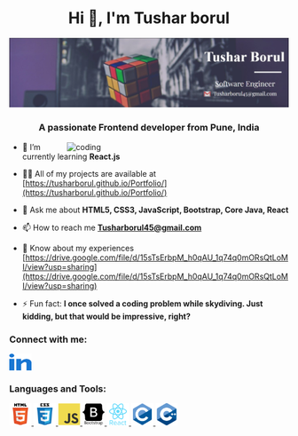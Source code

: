 <h1 align="center">Hi 👋, I'm Tushar borul</h1>

[![Header](banner.jpg)](https://tusharborul.github.io/Portfolio/)

<h3 align="center">A passionate Frontend developer from Pune, India</h3>
<img align="right" alt= "coding" width="400" src="https://gifdb.com/images/high/animated-man-computer-coding-nae6mec378lsg1i3.gif">

- 🌱 I’m currently learning **React.js**

- 👨‍💻 All of my projects are available at [https://tusharborul.github.io/Portfolio/](https://tusharborul.github.io/Portfolio/)

- 💬 Ask me about **HTML5, CSS3, JavaScript, Bootstrap, Core Java, React**

- 📫 How to reach me **Tusharborul45@gmail.com**

- 📄 Know about my experiences [https://drive.google.com/file/d/15sTsErbpM_h0qAU_1q74q0mORsQtLoMI/view?usp=sharing](https://drive.google.com/file/d/15sTsErbpM_h0qAU_1q74q0mORsQtLoMI/view?usp=sharing)

- ⚡ Fun fact: **I once solved a coding problem while skydiving. Just kidding, but that would be impressive, right?**

<h3 align="left">Connect with me:</h3>

</p>
<p align="left">
<a href="https://linkedin.com/in/tusharborul45" target="blank"><img align="center" src="linked-in-alt.svg" alt="adityapatilcodes" height="30" width="40" /></a>

</p>

<h3 align="left">Languages and Tools:</h3>
<p align="left"> <a href="https://www.w3.org/html/" target="_blank" rel="noreferrer"> <img src="https://raw.githubusercontent.com/devicons/devicon/master/icons/html5/html5-original-wordmark.svg" alt="html5" width="40" height="40"/> </a> <a href="https://www.w3schools.com/css/" target="_blank" rel="noreferrer"> <img src="https://raw.githubusercontent.com/devicons/devicon/master/icons/css3/css3-original-wordmark.svg" alt="css3" width="40" height="40"/> </a> <a href="https://developer.mozilla.org/en-US/docs/Web/JavaScript" target="_blank" rel="noreferrer"> <img src="https://raw.githubusercontent.com/devicons/devicon/master/icons/javascript/javascript-original.svg" alt="javascript" width="40" height="40"/> </a> <a href="https://getbootstrap.com" target="_blank" rel="noreferrer"> <img src="https://raw.githubusercontent.com/devicons/devicon/master/icons/bootstrap/bootstrap-plain-wordmark.svg" alt="bootstrap" width="40" height="40"/> </a> <a href="https://reactjs.org/" target="_blank" rel="noreferrer"> <img src="https://raw.githubusercontent.com/devicons/devicon/master/icons/react/react-original-wordmark.svg" alt="react" width="40" height="40"/> </a> <a href="https://www.cprogramming.com/" target="_blank" rel="noreferrer"> <img src="https://raw.githubusercontent.com/devicons/devicon/master/icons/c/c-original.svg" alt="c" width="40" height="40"/> </a><a href="https://www.w3schools.com/cpp/" target="_blank" rel="noreferrer"> <img src="https://raw.githubusercontent.com/devicons/devicon/master/icons/cplusplus/cplusplus-original.svg" alt="cplusplus" width="40" height="40"/> </a> 
 
 </p>


